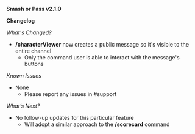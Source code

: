 **Smash or Pass v2.1.0**

**Changelog**

_What's Changed?_

- **/characterViewer** now creates a public message so it's visible to the entire channel
  - Only the command user is able to interact with the message's buttons

_Known Issues_

- None
  - Please report any issues in #support

_What’s Next?_

- No follow-up updates for this particular feature
  - Will adopt a similar approach to the **/scorecard** command

